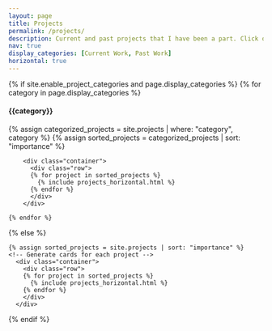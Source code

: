 ```yaml
---
layout: page
title: Projects
permalink: /projects/
description: Current and past projects that I have been a part. Click on each project to know more
nav: true
display_categories: [Current Work, Past Work]
horizontal: true
---
```

<div class="projects mt-4">
  {% if site.enable_project_categories and page.display_categories %}
  <!-- Display categorized projects -->
    {% for category in page.display_categories %}
      <h4 class="category">{{category}}</h4>
      {% assign categorized_projects = site.projects | where: "category", category %}
      {% assign sorted_projects = categorized_projects | sort: "importance" %}
      <!-- Generate cards for each project -->

        <div class="container">
          <div class="row">
          {% for project in sorted_projects %}
            {% include projects_horizontal.html %}
          {% endfor %}
          </div>
        </div>
      
    {% endfor %}

  {% else %}
  <!-- Display projects without categories -->
    {% assign sorted_projects = site.projects | sort: "importance" %}
    <!-- Generate cards for each project -->
      <div class="container">
        <div class="row">
        {% for project in sorted_projects %}
          {% include projects_horizontal.html %}
        {% endfor %}
        </div>
      </div>

  {% endif %}

</div>
